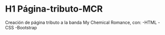 # H1 Página-tributo-MCR

Creación de página tributo a la banda My Chemical Romance, con:
-HTML 
-CSS 
-Bootstrap
